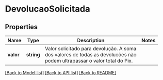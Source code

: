 # DevolucaoSolicitada

## Properties
Name | Type | Description | Notes
------------ | ------------- | ------------- | -------------
**valor** | **string** | Valor solicitado para devolução. A soma dos valores de todas as devolucões não podem ultrapassar o valor total do Pix. | 

[[Back to Model list]](../../README.md#documentation-for-models) [[Back to API list]](../../README.md#documentation-for-api-endpoints) [[Back to README]](../../README.md)

